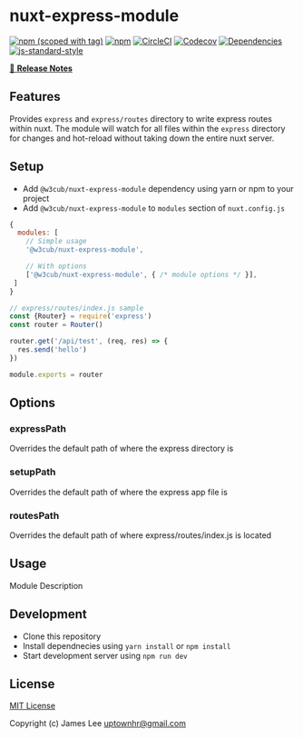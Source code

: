 # nuxt-express-module
[![npm (scoped with tag)](https://img.shields.io/npm/v/@w3cub/nuxt-express-module/latest.svg?style=flat-square)](https://npmjs.com/package/@w3cub/nuxt-express-module)
[![npm](https://img.shields.io/npm/dt/@w3cub/nuxt-express-module.svg?style=flat-square)](https://npmjs.com/package/@w3cub/nuxt-express-module)
[![CircleCI](https://img.shields.io/circleci/project/github/icai/nuxt-express-module.svg?style=flat-square)](https://circleci.com/gh/icai/nuxt-express-module)
[![Codecov](https://img.shields.io/codecov/c/github/icai/nuxt-express-module.svg?style=flat-square)](https://codecov.io/gh/icai/nuxt-express-module)
[![Dependencies](https://david-dm.org/icai/nuxt-express-module/status.svg?style=flat-square)](https://david-dm.org/icai/nuxt-express-module)
[![js-standard-style](https://img.shields.io/badge/code_style-standard-brightgreen.svg?style=flat-square)](http://standardjs.com)

> 

[📖 **Release Notes**](./CHANGELOG.md)

## Features

Provides `express` and `express/routes` directory to write express routes within nuxt. The module will watch for all files within the `express` directory for changes and hot-reload without taking down the entire nuxt server.

## Setup
- Add `@w3cub/nuxt-express-module` dependency using yarn or npm to your project
- Add `@w3cub/nuxt-express-module` to `modules` section of `nuxt.config.js`

```js
{
  modules: [
    // Simple usage
    '@w3cub/nuxt-express-module',

    // With options
    ['@w3cub/nuxt-express-module', { /* module options */ }],
 ]
}
```

```js
// express/routes/index.js sample
const {Router} = require('express')
const router = Router()

router.get('/api/test', (req, res) => {
  res.send('hello')
})

module.exports = router

```


## Options

### expressPath
Overrides the default path of where the express directory is

### setupPath
Overrides the default path of where the express app file is

### routesPath
Overrides the default path of where express/routes/index.js is located

## Usage

Module Description

## Development

- Clone this repository
- Install dependnecies using `yarn install` or `npm install`
- Start development server using `npm run dev`

## License

[MIT License](./LICENSE)

Copyright (c) James Lee <uptownhr@gmail.com>
